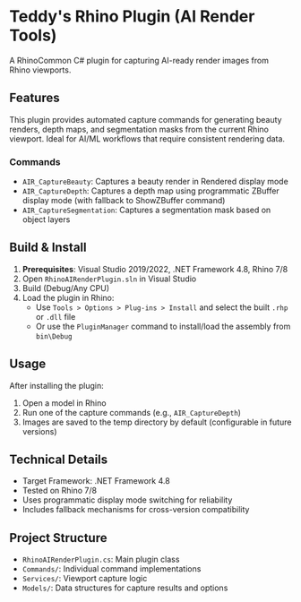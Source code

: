 # Teddy's Rhino Plugin (AI Render Tools)

A RhinoCommon C# plugin for capturing AI-ready render images from Rhino viewports.

## Features

This plugin provides automated capture commands for generating beauty renders, depth maps, and segmentation masks from the current Rhino viewport. Ideal for AI/ML workflows that require consistent rendering data.

### Commands
- `AIR_CaptureBeauty`: Captures a beauty render in Rendered display mode
- `AIR_CaptureDepth`: Captures a depth map using programmatic ZBuffer display mode (with fallback to ShowZBuffer command)
- `AIR_CaptureSegmentation`: Captures a segmentation mask based on object layers

## Build & Install

1. **Prerequisites**: Visual Studio 2019/2022, .NET Framework 4.8, Rhino 7/8
2. Open `RhinoAIRenderPlugin.sln` in Visual Studio
3. Build (Debug/Any CPU)
4. Load the plugin in Rhino:
   - Use `Tools > Options > Plug-ins > Install` and select the built `.rhp` or `.dll` file
   - Or use the `PluginManager` command to install/load the assembly from `bin\Debug`

## Usage

After installing the plugin:
1. Open a model in Rhino
2. Run one of the capture commands (e.g., `AIR_CaptureDepth`)
3. Images are saved to the temp directory by default (configurable in future versions)

## Technical Details

- Target Framework: .NET Framework 4.8
- Tested on Rhino 7/8
- Uses programmatic display mode switching for reliability
- Includes fallback mechanisms for cross-version compatibility

## Project Structure

- `RhinoAIRenderPlugin.cs`: Main plugin class
- `Commands/`: Individual command implementations
- `Services/`: Viewport capture logic
- `Models/`: Data structures for capture results and options
